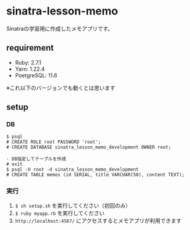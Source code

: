 # sinatra-lesson-memo
Sinatraの学習用に作成したメモアプリです。

## requirement
- Ruby: 2.7.1
- Yarn: 1.22.4
- PoetgreSQL: 11.6

※これ以下のバージョンでも動くとは思います

## setup
### DB
```
$ psql
# CREATE ROLE root PASSWORD 'root';
# CREATE DATABASE sinatra_lesson_memo_development OWNER root;

- DB指定してテーブルを作成
# exit
$ psql -U root -d sinatra_lesson_memo_development
# CREATE TABLE memos (id SERIAL, title VARCHAR(50), content TEXT);
```

### 実行
1. `$ sh setup.sh` を実行してください（初回のみ）
1. `$ ruby myapp.rb` を実行してください
1. `http://localhost:4567/` にアクセスするとメモアプリが利用できます
